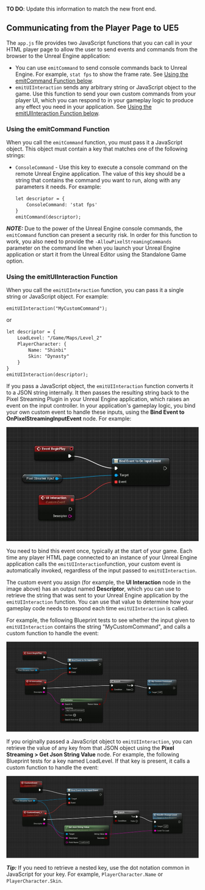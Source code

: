 **TO DO**: Update this information to match the new front end.

## Communicating from the Player Page to UE5

The `app.js` file provides two JavaScript functions that you can call in your HTML player page to allow the user to send events and commands from the browser to the Unreal Engine application:

*   You can use `emitCommand` to send console commands back to Unreal Engine. For example, `stat fps` to show the frame rate. See [Using the emitCommand Function below](#using-the-emitcommand-function).
*   `emitUIInteraction` sends any arbitrary string or JavaScript object to the game. Use this function to send your own custom commands from your player UI, which you can respond to in your gameplay logic to produce any effect you need in your application. See [Using the emitUIInteraction Function below](#using-the-emituiinteraction-function).

### Using the emitCommand Function

When you call the `emitCommand` function, you must pass it a JavaScript object. This object must contain a key that matches one of the following strings:

*   `ConsoleCommand` \- Use this key to execute a console command on the remote Unreal Engine application. The value of this key should be a string that contains the command you want to run, along with any parameters it needs. For example:

        let descriptor = {
            ConsoleCommand: 'stat fps'
        }
        emitCommand(descriptor);

**_NOTE:_**
Due to the power of the Unreal Engine console commands, the `emitCommand` function can present a security risk. In order for this function to work, you also need to provide the `-AllowPixelStreamingCommands` parameter on the command line when you launch your Unreal Engine application or start it from the Unreal Editor using the Standalone Game option.


### Using the emitUIInteraction Function

When you call the `emitUIInteraction` function, you can pass it a single string or JavaScript object. For example:

    emitUIInteraction("MyCustomCommand");

or

    let descriptor = {
        LoadLevel: "/Game/Maps/Level_2"
        PlayerCharacter: {
            Name: "Shinbi"
            Skin: "Dynasty"
        }
    }
    emitUIInteraction(descriptor);

If you pass a JavaScript object, the `emitUIInteraction` function converts it to a JSON string internally. It then passes the resulting string back to the Pixel Streaming Plugin in your Unreal Engine application, which raises an event on the input controller. In your application's gameplay logic, you bind your own custom event to handle these inputs, using the **Bind Event to OnPixelStreamingInputEvent** node. For example:

<p align="center">
    <img src="Resources\Images\pixelstreaming-uiinteractionrespond.JPG" alt="Bind Event to OnPixelStreamingInputEvent">
</p>

You need to bind this event once, typically at the start of your game. Each time any player HTML page connected to an instance of your Unreal Engine application calls the `emitUIInteraction`function, your custom event is automatically invoked, regardless of the input passed to `emitUIInteraction`.  

The custom event you assign (for example, the **UI Interaction** node in the image above) has an output named **Descriptor**, which you can use to retrieve the string that was sent to your Unreal Engine application by the `emitUIInteraction` function. You can use that value to determine how your gameplay code needs to respond each time `emitUIInteraction` is called.

For example, the following Blueprint tests to see whether the input given to `emitUIInteraction` contains the string "MyCustomCommand", and calls a custom function to handle the event:


<p align="center">
    <img src="Resources\Images\pixelstreaming-respond-searchsubstring.JPG" alt="Search for substring">
</p>

If you originally passed a JavaScript object to `emitUIInteraction`, you can retrieve the value of any key from that JSON object using the **Pixel Streaming > Get Json String Value** node. For example, the following Blueprint tests for a key named LoadLevel. If that key is present, it calls a custom function to handle the event:


<p align="center">
    <img src="Resources\Images\pixelstreaming-respond-json.JPG" alt="Get a JSON field value">
</p>


**_Tip:_**
If you need to retrieve a nested key, use the dot notation common in JavaScript for your key. 
For example, `PlayerCharacter.Name` or `PlayerCharacter.Skin`.